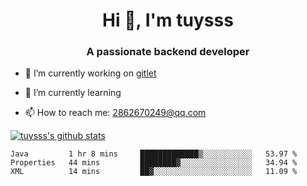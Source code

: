 <h1 align="center">Hi 👋, I'm tuysss</h1>
<h3 align="center">A passionate backend developer </h3>

- 🔭 I’m currently working on [gitlet](https://github.com/tuysss/cs61b-sp21)

- 🌱 I’m currently learning 
    
- 📫 How to reach me: 2862670249@qq.com

[![tuysss's github stats](https://github-readme-stats.vercel.app/api?username=tuysss)](https://github.com/tuysss/github-readme-stats)

<!--START_SECTION:waka-->

```text
Java         1 hr 8 mins     █████████████▒░░░░░░░░░░░   53.97 %
Properties   44 mins         ████████▓░░░░░░░░░░░░░░░░   34.94 %
XML          14 mins         ██▓░░░░░░░░░░░░░░░░░░░░░░   11.09 %
```

<!--END_SECTION:waka-->
